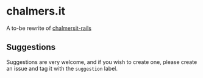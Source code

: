 # chalmers.it
A to-be rewrite of [chalmersit-rails](https://github.com/cthit/chalmersit-rails)

## Suggestions
Suggestions are very welcome, and if you wish to create one, please create an issue and tag it with the `suggestion` label.
